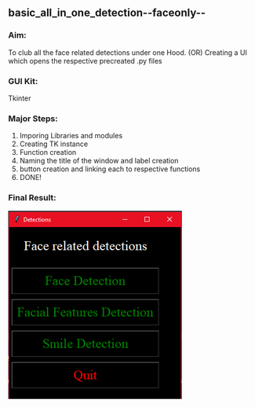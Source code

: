 ## basic_all_in_one_detection--faceonly--

### Aim: 
To club all the face related detections under one Hood. (OR) Creating a UI which opens the respective precreated .py files

### GUI Kit:
Tkinter

### Major Steps:
1) Imporing Libraries and modules
2) Creating TK instance
3) Function creation
4) Naming the title of the window and label creation
5) button creation and linking each to respective functions 
6) DONE!

### Final Result:
<img src="/result1.png">
